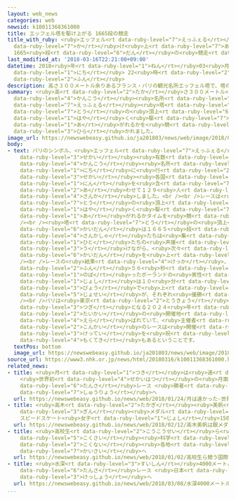 ```yaml
---
layout: web_news
categories: web
newsid: k10011368361000
title: エッフェル塔を駆け上がる 1665段の競走
title_with_ruby: <ruby>エッフェル<rt data-ruby-level="7">えっふぇる</rt></ruby><ruby>塔<rt data-ruby-level="7">とう</rt></ruby>を<ruby>駆<rt
  data-ruby-level="7">か</rt></ruby>け<ruby>上<rt data-ruby-level="7">あ</rt></ruby>がる
  1665<ruby>段<rt data-ruby-level="6">だん</rt></ruby>の<ruby>競走<rt data-ruby-level="4">きょうそう</rt></ruby>
last_modified_at: '2018-03-16T22:21:00+09:00'
datetime: 2018<ruby>年<rt data-ruby-level="1">ねん</rt></ruby>03<ruby>月<rt data-ruby-level="1">がつ</rt></ruby>16<ruby>日<rt
  data-ruby-level="1">にち</rt></ruby> 22<ruby>時<rt data-ruby-level="2">じ</rt></ruby>21<ruby>分<rt
  data-ruby-level="2">ふん</rt></ruby>
description: 高さ３００メートル余りあるフランス・パリの観光名所エッフェル塔で、塔の頂上までいかに早く駆け上がれるかを競うレースが開かれました。
summary: <ruby>高<rt data-ruby-level="2">たか</rt></ruby>さ３００メートル<ruby>余<rt data-ruby-level="5">あま</rt></ruby>りあるフランス・パリの<ruby>観光<rt
  data-ruby-level="4">かんこう</rt></ruby><ruby>名所<rt data-ruby-level="3">めいしょ</rt></ruby><ruby>エッフェル<rt
  data-ruby-level="7">えっふぇる</rt></ruby><ruby>塔<rt data-ruby-level="7">とう</rt></ruby>で、<ruby>塔<rt
  data-ruby-level="7">とう</rt></ruby>の<ruby>頂上<rt data-ruby-level="6">ちょうじょう</rt></ruby>までいかに<ruby>早<rt
  data-ruby-level="1">はや</rt></ruby>く<ruby>駆<rt data-ruby-level="7">か</rt></ruby>け<ruby>上<rt
  data-ruby-level="1">あ</rt></ruby>がれるかを<ruby>競<rt data-ruby-level="7">きそ</rt></ruby>うレースが<ruby>開<rt
  data-ruby-level="3">ひら</rt></ruby>かれました。
image_url: https://newswebeasy.github.io/ja201803/news/web/image/2018/03/16/K10011368361_1803162204_1803162221_01_02.jpg
body:
- text: パリのシンボル、<ruby>エッフェル<rt data-ruby-level="7">えっふぇる</rt></ruby><ruby>塔<rt data-ruby-level="7">とう</rt></ruby>は<ruby>世界<rt
    data-ruby-level="3">せかい</rt></ruby><ruby>有数<rt data-ruby-level="3">ゆうすう</rt></ruby>の<ruby>観光<rt
    data-ruby-level="4">かんこう</rt></ruby><ruby>名所<rt data-ruby-level="3">めいしょ</rt></ruby>で、１５<ruby>日<rt
    data-ruby-level="1">にち</rt></ruby>に<ruby>行<rt data-ruby-level="2">おこな</rt></ruby>われたレースには、<ruby>世界<rt
    data-ruby-level="3">せかい</rt></ruby><ruby>各国<rt data-ruby-level="4">かっこく</rt></ruby>からプロのアスリート４０<ruby>人<rt
    data-ruby-level="1">にん</rt></ruby>を<ruby>含<rt data-ruby-level="7">ふく</rt></ruby>む、<ruby>合<rt
    data-ruby-level="2">あ</rt></ruby>わせて１２９<ruby>人<rt data-ruby-level="1">にん</rt></ruby>が<ruby>参加<rt
    data-ruby-level="4">さんか</rt></ruby>しました。<br /><br />レースは<ruby>高<rt data-ruby-level="2">たか</rt></ruby>さ３２４メートルある<ruby>塔<rt
    data-ruby-level="7">とう</rt></ruby>の<ruby>頂上<rt data-ruby-level="6">ちょうじょう</rt></ruby>までいかに<ruby>早<rt
    data-ruby-level="1">はや</rt></ruby>く<ruby>駆<rt data-ruby-level="7">か</rt></ruby>け<ruby>上<rt
    data-ruby-level="1">あ</rt></ruby>がれるかタイムを<ruby>競<rt data-ruby-level="7">きそ</rt></ruby>うものです。<br
    /><br /><ruby>塔<rt data-ruby-level="7">とう</rt></ruby>の<ruby>頂上<rt data-ruby-level="6">ちょうじょう</rt></ruby>までの<ruby>階段<rt
    data-ruby-level="6">かいだん</rt></ruby>は１６６５<ruby>段<rt data-ruby-level="6">だん</rt></ruby>あるということで、<ruby>参加者<rt
    data-ruby-level="4">さんかしゃ</rt></ruby>たちは<ruby>集<rt data-ruby-level="3">あつ</rt></ruby>まった<ruby>人<rt
    data-ruby-level="1">ひと</rt></ruby>たちの<ruby>声援<rt data-ruby-level="7">せいえん</rt></ruby>を<ruby>受<rt
    data-ruby-level="3">う</rt></ruby>けながら、<ruby>次々<rt data-ruby-level="3">つぎつぎ</rt></ruby>に<ruby>階段<rt
    data-ruby-level="6">かいだん</rt></ruby>を<ruby>上<rt data-ruby-level="1">のぼ</rt></ruby>っていきました。<br
    /><br />レースの<ruby>結果<rt data-ruby-level="4">けっか</rt></ruby>、<ruby>男子<rt data-ruby-level="1">だんし</rt></ruby>は７<ruby>分<rt
    data-ruby-level="2">ふん</rt></ruby>５６<ruby>秒<rt data-ruby-level="3">びょう</rt></ruby>で<ruby>上<rt
    data-ruby-level="1">のぼ</rt></ruby>ったポーランドの<ruby>男性<rt data-ruby-level="5">だんせい</rt></ruby>が、<ruby>女子<rt
    data-ruby-level="1">じょし</rt></ruby>は１０<ruby>分<rt data-ruby-level="2">ふん</rt></ruby>２<ruby>秒<rt
    data-ruby-level="3">びょう</rt></ruby>で<ruby>上<rt data-ruby-level="1">のぼ</rt></ruby>ったオーストラリアの<ruby>女性<rt
    data-ruby-level="5">じょせい</rt></ruby>が、それぞれ<ruby>優勝<rt data-ruby-level="6">ゆうしょう</rt></ruby>しました。<br
    /><br />パリは<ruby>東京<rt data-ruby-level="2">とうきょう</rt></ruby>オリンピック・パラリンピックの<ruby>次<rt
    data-ruby-level="3">つぎ</rt></ruby>となる２０２４<ruby>年<rt data-ruby-level="1">ねん</rt></ruby>の<ruby>大会<rt
    data-ruby-level="2">たいかい</rt></ruby>の<ruby>開催地<rt data-ruby-level="7">かいさいち</rt></ruby>に<ruby>選<rt
    data-ruby-level="4">えら</rt></ruby>ばれていて、<ruby>主催者<rt data-ruby-level="7">しゅさいしゃ</rt></ruby>によりますと、<ruby>今回<rt
    data-ruby-level="2">こんかい</rt></ruby>のレースは<ruby>開催<rt data-ruby-level="7">かいさい</rt></ruby>の<ruby>決定<rt
    data-ruby-level="3">けってい</rt></ruby>を<ruby>祝<rt data-ruby-level="4">いわ</rt></ruby>う<ruby>目的<rt
    data-ruby-level="4">もくてき</rt></ruby>もあるということです。
  textPos: bottom
  image_url: https://newswebeasy.github.io/ja201803/news/web/image/2018/03/16/K10011368361_1803162206_1803162221_01_03.jpg
source_url: https://www3.nhk.or.jp/news/html/20180316/k10011368361000.html
related_news:
- title: <ruby>月<rt data-ruby-level="1">つき</rt></ruby>は<ruby>遠<rt data-ruby-level="2">とお</rt></ruby>かった…
    <ruby>世界初<rt data-ruby-level="4">せかいはつ</rt></ruby>の<ruby>月面<rt data-ruby-level="3">げつめん</rt></ruby><ruby>探査<rt
    data-ruby-level="6">たんさ</rt></ruby>レース <ruby>勝者<rt data-ruby-level="3">しょうしゃ</rt></ruby>なく<ruby>終了<rt
    data-ruby-level="7">しゅうりょう</rt></ruby>へ
  url: https://newswebeasy.github.io/news/web/2018/01/24/月は遠かった-世界初の月面探査レース-勝者なく終了へ
- title: <ruby>高木<rt data-ruby-level="2">たかぎ</rt></ruby><ruby>美帆<rt data-ruby-level="8">みほ</rt></ruby>は<ruby>銀<rt
    data-ruby-level="3">ぎん</rt></ruby><ruby>メダル<rt data-ruby-level="3">めだる</rt></ruby>
    スピードスケート<ruby>女子<rt data-ruby-level="1">じょし</rt></ruby>1500m
  url: https://newswebeasy.github.io/news/web/2018/02/12/高木美帆は銀メダル-スピードスケート女子1500m
- title: <ruby>高校生<rt data-ruby-level="2">こうこうせい</rt></ruby>ら<ruby>競<rt data-ruby-level="7">きそ</rt></ruby>う「<ruby>国際<rt
    data-ruby-level="5">こくさい</rt></ruby><ruby>科学<rt data-ruby-level="2">かがく</rt></ruby>オリンピック」<ruby>国内<rt
    data-ruby-level="2">こくない</rt></ruby><ruby>各地<rt data-ruby-level="4">かくち</rt></ruby>で<ruby>開催<rt
    data-ruby-level="7">かいさい</rt></ruby>へ
  url: https://newswebeasy.github.io/news/web/2018/01/02/高校生ら競う国際科学オリンピック国内各地で開催へ
- title: <ruby>水深<rt data-ruby-level="3">すいしん</rt></ruby>4000メートルの<ruby>深海<rt data-ruby-level="3">しんかい</rt></ruby><ruby>探査<rt
    data-ruby-level="6">たんさ</rt></ruby>レース <ruby>日本<rt data-ruby-level="1">にっぽん</rt></ruby>チーム<ruby>決勝<rt
    data-ruby-level="3">けっしょう</rt></ruby>へ
  url: https://newswebeasy.github.io/news/web/2018/03/08/水深4000メートルの深海探査レース-日本チーム決勝へ
...
```

